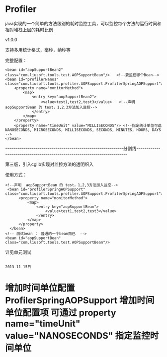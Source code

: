 Profiler
========
java实现的一个简单的方法级别的耗时监控工具，可以监控每个方法的运行时间和相对堆栈上层的耗时比例

v1.0.0

支持多用统计格式，毫秒，纳秒等

完整配置：

    <bean id="aopSupportBean2" class="com.liusoft.tools.test.AOPSupportBean"/>   <!--要监控哪个Bean-->
    <bean id="profilerNanos" class="com.liusoft.tools.profiler.AOPSupport.ProfilerSpringAOPSupport">
        <property name="monitorMethod">
            <map>
                <entry key="aopSupportBean2">
                    <value>test1,test2,test3</value>   <!--声明  aopSupportBean 的 test，1,2,3方法加入监控-->
                </entry>
            </map>
        </property>
        <property name="timeUnit" value="MILLISECONDS"/> <!--指定统计单位可选 NANOSECONDS, MICROSECONDS, MILLISECONDS, SECONDS, MINUTES, HOURS, DAYS -->
    </bean>

-----------------------------------------------------------分割线-------------------------------------------------------------------------


第三版，引入cglib实现对监控方法的透明织入

使用方式：

    <!--声明  aopSupportBean 的 test，1,2,3方法加入监控-->
     <bean id="profilerSpringAOPSupport" class="com.liusoft.tools.profiler.AOPSupport.ProfilerSpringAOPSupport">
          <property name="monitorMethod">
              <map>
                  <entry key="aopSupportBean">
                      <value>test1,test2,test3</value>
                  </entry>
              </map>
          </property>
      </bean>
    <!-- 测试bean ： 普通的一个bean而已  -->
    <bean id="aopSupportBean" class="com.liusoft.tools.test.AOPSupportBean"/>

详见单元测试

                                                                          2013-11-15日

增加时间单位配置ProfilerSpringAOPSupport 增加时间单位配置项 可通过
property name="timeUnit" value="NANOSECONDS"
指定监控时间单位
=======
